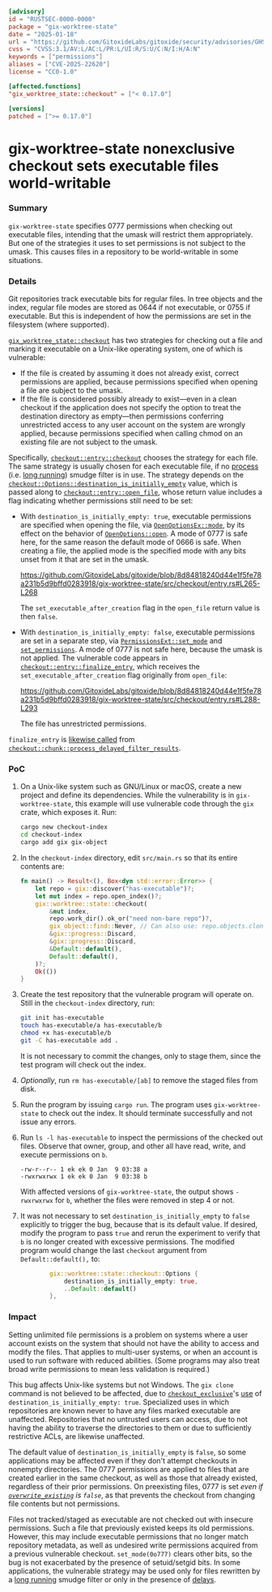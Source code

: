 ```toml
[advisory]
id = "RUSTSEC-0000-0000"
package = "gix-worktree-state"
date = "2025-01-18"
url = "https://github.com/GitoxideLabs/gitoxide/security/advisories/GHSA-fqmf-w4xh-33rh"
cvss = "CVSS:3.1/AV:L/AC:L/PR:L/UI:R/S:U/C:N/I:H/A:N"
keywords = ["permissions"]
aliases = ["CVE-2025-22620"]
license = "CC0-1.0"

[affected.functions]
"gix_worktree_state::checkout" = ["< 0.17.0"]

[versions]
patched = [">= 0.17.0"]
```

# gix-worktree-state nonexclusive checkout sets executable files world-writable

### Summary

`gix-worktree-state` specifies 0777 permissions when checking out executable files, intending that the umask will restrict them appropriately. But one of the strategies it uses to set permissions is not subject to the umask. This causes files in a repository to be world-writable in some situations.

### Details

Git repositories track executable bits for regular files. In tree objects and the index, regular file modes are stored as 0644 if not executable, or 0755 if executable. But this is independent of how the permissions are set in the filesystem (where supported).

[`gix_worktree_state::checkout`](https://github.com/GitoxideLabs/gitoxide/blob/8d84818240d44e1f5fe78a231b5d9bffd0283918/gix-worktree-state/src/checkout/function.rs#L8-L35) has two strategies for checking out a file and marking it executable on a Unix-like operating system, one of which is vulnerable:

- If the file is created by assuming it does not already exist, correct permissions are applied, because permissions specified when opening a file are subject to the umask.
- If the file is considered possibly already to exist—even in a clean checkout if the application does not specify the option to treat the destination directory as empty—then permissions conferring unrestricted access to any user account on the system are wrongly applied, because permissions specified when calling chmod on an existing file are not subject to the umask. 

Specifically, [`checkout::entry::checkout`](https://github.com/GitoxideLabs/gitoxide/blob/8d84818240d44e1f5fe78a231b5d9bffd0283918/gix-worktree-state/src/checkout/entry.rs#L56-L191) chooses the strategy for each file. The same strategy is usually chosen for each executable file, if no [process](https://github.com/git/git/blob/a60673e9252b08d4eca90543b3729f4798b9aafd/Documentation/RelNotes/2.11.0.txt#L149-L154) (i.e. [long running](https://github.com/GitoxideLabs/gitoxide/discussions/996)) smudge filter is in use. The strategy depends on the [`checkout::Options::destination_is_initially_empty`](https://github.com/GitoxideLabs/gitoxide/blob/8d84818240d44e1f5fe78a231b5d9bffd0283918/gix-worktree-state/src/checkout/mod.rs#L50-L53) value, which is passed along to [`checkout::entry::open_file`](https://github.com/GitoxideLabs/gitoxide/blob/8d84818240d44e1f5fe78a231b5d9bffd0283918/gix-worktree-state/src/checkout/entry.rs#L253-L277), whose return value includes a flag indicating whether permissions still need to be set:

- With `destination_is_initially_empty: true`, executable permissions are specified when opening the file, via [`OpenOptionsEx::mode`](https://doc.rust-lang.org/std/os/unix/fs/trait.OpenOptionsExt.html#tymethod.mode), by its effect on the behavior of [`OpenOptions::open`](https://doc.rust-lang.org/std/fs/struct.OpenOptions.html#method.open). A mode of 0777 is safe here, for the same reason the default mode of 0666 is safe. When creating a file, the applied mode is the specified mode with any bits unset from it that are set in the umask.

   https://github.com/GitoxideLabs/gitoxide/blob/8d84818240d44e1f5fe78a231b5d9bffd0283918/gix-worktree-state/src/checkout/entry.rs#L265-L268

  The `set_executable_after_creation` flag in the `open_file` return value is then `false`.

- With `destination_is_initially_empty: false`, executable permissions are set in a separate step, via [`PermissionsExt::set_mode`](https://doc.rust-lang.org/beta/std/os/unix/fs/trait.PermissionsExt.html#tymethod.set_mode) and [`set_permissions`](https://doc.rust-lang.org/beta/std/fs/fn.set_permissions.html). A mode of 0777 is not safe here, because the umask is not applied. The vulnerable code appears in [`checkout::entry::finalize_entry`](https://github.com/GitoxideLabs/gitoxide/blob/8d84818240d44e1f5fe78a231b5d9bffd0283918/gix-worktree-state/src/checkout/entry.rs#L279-L299), which receives the `set_executable_after_creation` flag originally from `open_file`:

  https://github.com/GitoxideLabs/gitoxide/blob/8d84818240d44e1f5fe78a231b5d9bffd0283918/gix-worktree-state/src/checkout/entry.rs#L288-L293

  The file has unrestricted permissions.

`finalize_entry` is [likewise called](https://github.com/GitoxideLabs/gitoxide/blob/8d84818240d44e1f5fe78a231b5d9bffd0283918/gix-worktree-state/src/checkout/chunk.rs#L229-L236) from [`checkout::chunk::process_delayed_filter_results`](https://github.com/GitoxideLabs/gitoxide/blob/8d84818240d44e1f5fe78a231b5d9bffd0283918/gix-worktree-state/src/checkout/chunk.rs#L157-L259).

### PoC

1. On a Unix-like system such as GNU/Linux or macOS, create a new project and define its dependencies. While the vulnerability is in `gix-worktree-state`, this example will use vulnerable code through the `gix` crate, which exposes it. Run:

   ```sh
   cargo new checkout-index
   cd checkout-index
   cargo add gix gix-object
   ```

2. In the `checkout-index` directory, edit `src/main.rs` so that its entire contents are:

   ```rust
   fn main() -> Result<(), Box<dyn std::error::Error>> {
       let repo = gix::discover("has-executable")?;
       let mut index = repo.open_index()?;
       gix::worktree::state::checkout(
           &mut index,
           repo.work_dir().ok_or("need non-bare repo")?,
           gix_object::find::Never, // Can also use: repo.objects.clone()
           &gix::progress::Discard,
           &gix::progress::Discard,
           &Default::default(),
           Default::default(),
       )?;
       Ok(())
   }
   ```

3. Create the test repository that the vulnerable program will operate on. Still in the `checkout-index` directory, run:

   ```sh
   git init has-executable
   touch has-executable/a has-executable/b
   chmod +x has-executable/b
   git -C has-executable add .
   ```

   It is not necessary to commit the changes, only to stage them, since the test program will check  out the index.

4. *Optionally*, run `rm has-executable/[ab]` to remove the staged files from disk.

5. Run the program by issuing `cargo run`. The program uses `gix-worktree-state` to check out the index. It should terminate successfully and not issue any errors.

6. Run `ls -l has-executable` to inspect the permissions of the checked out files. Observe that owner, group, and other all have read, write, and execute permissions on `b`.

   ```text
   -rw-r--r-- 1 ek ek 0 Jan  9 03:38 a
   -rwxrwxrwx 1 ek ek 0 Jan  9 03:38 b
   ```

   With affected versions of `gix-worktree-state`, the output shows `-rwxrwxrwx` for `b`, whether the files were removed in step 4 or not.

7. It was not necessary to set `destination_is_initially_empty` to `false` explicitly to trigger the bug, because that is its default value. If desired, modify the program to pass `true` and rerun the experiment to verify that `b` is no longer created with excessive permissions. The modified program would change the last `checkout` argument from `Default::default(),` to:

   ```rust
           gix::worktree::state::checkout::Options {
               destination_is_initially_empty: true,
               ..Default::default()
           },
   ```

### Impact

Setting unlimited file permissions is a problem on systems where a user account exists on the system that should not have the ability to access and modify the files. That applies to multi-user systems, or when an account is used to run software with reduced abilities. (Some programs may also treat broad write permissions to mean less validation is required.)

This bug affects Unix-like systems but not Windows. The `gix clone` command is not believed to be affected, due to [`checkout_exclusive`](https://github.com/GitoxideLabs/gitoxide/blob/af704f57bb9480c47cdd393465264d586f1d4562/gitoxide-core/src/index/checkout.rs#L14-L172)'s [use](https://github.com/GitoxideLabs/gitoxide/blob/af704f57bb9480c47cdd393465264d586f1d4562/gitoxide-core/src/index/checkout.rs#L61) of `destination_is_initially_empty: true`. Specialized uses in which repositories are known never to have any files marked executable are unaffected. Repositories that no untrusted users can access, due to not having the ability to traverse the directories to them or due to sufficiently restrictive ACLs, are likewise unaffected.

The default value of `destination_is_initially_empty` is `false`, so some applications may be affected even if they don't attempt checkouts in nonempty directories. The 0777 permissions are applied to files that are created earlier in the same checkout, as well as those that already existed, regardless of their prior permissions. On preexisting files, 0777 is set *even if [`overwrite_existing`](https://github.com/GitoxideLabs/gitoxide/blob/8d84818240d44e1f5fe78a231b5d9bffd0283918/gix-worktree-state/src/checkout/mod.rs#L54-L58) is `false`*, as that prevents the checkout from changing file contents but not permissions.

Files not tracked/staged as executable are not checked out with insecure permissions. Such a file that previously existed keeps its old permissions. However, this may include executable permissions that no longer match repository metadata, as well as undesired write permissions acquired from a previous vulnerable checkout. `set_mode(0o777)` clears other bits, so the bug is not exacerbated by the presence of setuid/setgid bits. In some applications, the vulnerable strategy may be used only for files rewritten by a [long running](https://git-scm.com/docs/gitattributes/2.40.0#_long_running_filter_process) smudge filter or only in the presence of [delays](https://git-scm.com/docs/gitattributes/2.40.0#_delay).
